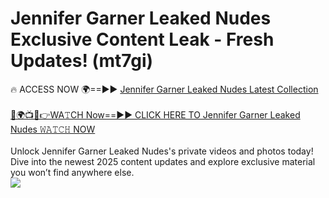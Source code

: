 # Jennifer Garner Leaked Nudes Exclusive Content Leak - Fresh Updates! (mt7gi)

🔥 ACCESS NOW 🌍==►► <a href="https://tinyurl.com/yc657z5k" rel="nofollow">Jennifer Garner Leaked Nudes Latest Collection</a>
<br><br>
[🔴🌍📺📱👉WA𝚃CH Now==►► CLICK HERE TO Jennifer Garner Leaked Nudes 𝚆𝙰𝚃𝙲𝙷 NOW](https://tinyurl.com/yc657z5k)
<br><br>
Unlock Jennifer Garner Leaked Nudes's private videos and photos today! Dive into the newest 2025 content updates and explore exclusive material you won’t find anywhere else.
<br>
<a href="https://tinyurl.com/yc657z5k" rel="nofollow" data-target="animated-image.originalLink"><img src="https://camo.githubusercontent.com/8a4f000d20f83aca3bf7ec5f350d767afa0574a8a352519fd8cfa583a6f93a33/68747470733a2f2f692e696d6775722e636f6d2f644a486b345a712e676966" data-canonical-src="https://i.imgur.com/dJHk4Zq.gif" style="max-width: 100%; display: inline-block;" data-target="animated-image.originalImage"></a>
<br>
